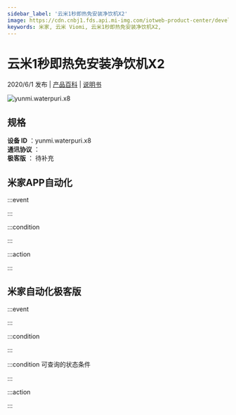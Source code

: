 ```yaml
---
sidebar_label: '云米1秒即热免安装净饮机X2'
image: https://cdn.cnbj1.fds.api.mi-img.com/iotweb-product-center/developer_1587716311535oriS9WCs.png?GalaxyAccessKeyId=AKVGLQWBOVIRQ3XLEW&Expires=9223372036854775807&Signature=zQHXVuDaZ7TRWBJAFomgtL3BrQU=
keywords: 米家, 云米 Viomi, 云米1秒即热免安装净饮机X2, 
---
```

# 云米1秒即热免安装净饮机X2

2020/6/1 发布 | [产品百科](https://home.mi.com/webapp/content/baike/product/index.html?model=yunmi.waterpuri.x8/) | [说明书](https://home.mi.com/views/introduction.html?model=yunmi.waterpuri.x8&region=cn)

![yunmi.waterpuri.x8](https://cdn.cnbj1.fds.api.mi-img.com/iotweb-product-center/developer_1587716311535oriS9WCs.png?GalaxyAccessKeyId=AKVGLQWBOVIRQ3XLEW&Expires=9223372036854775807&Signature=zQHXVuDaZ7TRWBJAFomgtL3BrQU=)

## 规格  
> 
**设备 ID** ：yunmi.waterpuri.x8  
**通讯协议** ：  
**极客版**  ： 待补充 


## 米家APP自动化  

:::event  

:::

:::condition  

:::

:::action   

:::

## 米家自动化极客版  

:::event  

:::

:::condition  

:::

:::condition 可查询的状态条件  

:::

:::action  

:::

        
